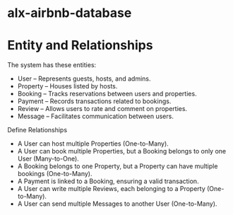 # alx-airbnb-database

# Entity and Relationships

The system has these  entities:
- User – Represents guests, hosts, and admins.
- Property – Houses listed by hosts.
- Booking – Tracks reservations between users and properties.
- Payment – Records transactions related to bookings.
- Review – Allows users to rate and comment on properties.
- Message – Facilitates communication between users.

Define Relationships
- A User can host multiple Properties (One-to-Many).
- A User can book multiple Properties, but a Booking belongs to only one User (Many-to-One).
- A Booking belongs to one Property, but a Property can have multiple bookings (One-to-Many).
- A Payment is linked to a Booking, ensuring a valid transaction.
- A User can write multiple Reviews, each belonging to a Property (One-to-Many).
- A User can send multiple Messages to another User (One-to-Many).

